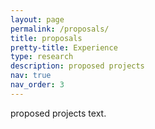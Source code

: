 ```yaml
---
layout: page
permalink: /proposals/
title: proposals
pretty-title: Experience
type: research
description: proposed projects
nav: true
nav_order: 3
---
```


proposed projects text.

